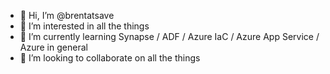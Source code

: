 - 👋 Hi, I’m @brentatsave
- 👀 I’m interested in all the things
- 🌱 I’m currently learning Synapse / ADF / Azure IaC / Azure App Service / Azure in general
- 💞️ I’m looking to collaborate on all the things

<!---
brentatsave/brentatsave is a ✨ special ✨ repository because its `README.md` (this file) appears on your GitHub profile.
You can click the Preview link to take a look at your changes.
--->
